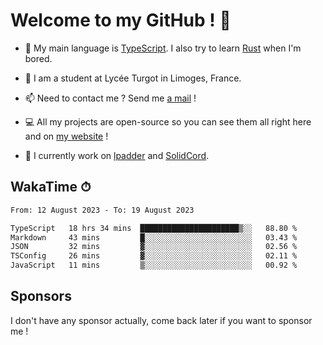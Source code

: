 # Welcome to my GitHub ! 🌃

- 🔭 My main language is [TypeScript](https://www.typescriptlang.org/). I also try to learn [Rust](https://www.rust-lang.org/) when I'm bored. 

- 🌱 I am a student at Lycée Turgot in Limoges, France.

- 📫 Need to contact me ? Send me <a href="mailto:mikkel@milescode.dev">a mail</a> !

- 💻 All my projects are open-source so you can see them all right here and on <a href="https://www.vexcited.ml">my website</a> !

- 👀 I currently work on [lpadder](https://github.com/Vexcited/lpadder) and [SolidCord](https://github.com/Vexcited/SolidCord).

## WakaTime ⏱

<!--START_SECTION:waka-->

```txt
From: 12 August 2023 - To: 19 August 2023

TypeScript   18 hrs 34 mins  ██████████████████████▒░░   88.80 %
Markdown     43 mins         █░░░░░░░░░░░░░░░░░░░░░░░░   03.43 %
JSON         32 mins         ▓░░░░░░░░░░░░░░░░░░░░░░░░   02.56 %
TSConfig     26 mins         ▓░░░░░░░░░░░░░░░░░░░░░░░░   02.11 %
JavaScript   11 mins         ▒░░░░░░░░░░░░░░░░░░░░░░░░   00.92 %
```

<!--END_SECTION:waka-->

## Sponsors

I don't have any sponsor actually, come back later if you want to sponsor me !
